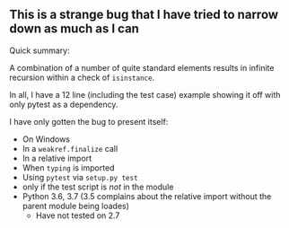 ## This is a strange bug that I have tried to narrow down as much as I can

Quick summary:

A combination of a number of quite standard elements results in infinite recursion within
a check of `isinstance`.

In all, I have a 12 line (including the test case) example showing it off with only pytest as a dependency.


I have only gotten the bug to present itself:
* On Windows
* In a `weakref.finalize` call
* In a relative import
* When `typing` is imported
* Using `pytest` via `setup.py test`
* only if the test script is *not* in the module
* Python 3.6, 3.7 (3.5 complains about the relative import without the parent module being loades)
    - Have not tested on 2.7
